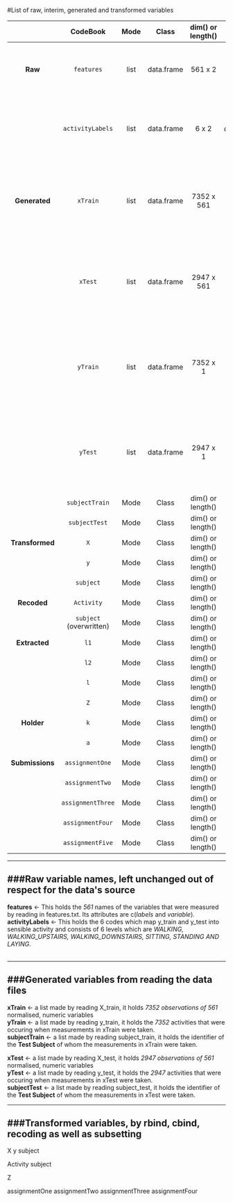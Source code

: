 #List of raw, interim, generated and transformed variables<br>

|               |   CodeBook             |  Mode  |  Class       |  dim() or length()  |  Source         |  Remarks  |
|:-------------:|:---------------------: |:------:|:------------:|:-------------------:|:---------------:|-----------|
|**Raw**        |`features`              |  list  |  data.frame  |  561 x 2            | *features.txt*  |  *features* holds the names of measured variables in its $variable attribute |
|               |`activityLabels`        |  list  |  data.frame  |  6 x 2              |  *activity_labels.txt*  |  *activityLabels* holds the mapping of the numeric code in *y* to the activity type in 6 factor levels  |
|**Generated**  |`xTrain`                |  list  |  data.frame  |  7352 x 561         |  *X_train.txt*  |  Training dataset holding normalised, numeric values of 561 measurements of 7352 combinations of subjects/activity |
|               |`xTest`                 |  list  |  data.frame  |  2947 x 561         |  *X_test.txt*  |  Test dataset holding normalised, numeric values of 561 measurements of 2947 combinations of subjects/activity |
|               |`yTrain`                |  list  |  data.frame  |  7352 x 1           |  *y_train.txt*  |  Training dataset holding activities taking place while xTrain was being measured. Needs to be recoded into factors  |
|               |`yTest`                 |  list  |  data.frame  |  2947 x 1           |  *y_test.txt*   |  Test dataset holding activities taking place while xTest was being measured. Needs to be recoded into factors  | 
|               |`subjectTrain`          |  Mode  |  Class  |  dim() or length()  |  Source  |  Remarks  |
|               |`subjectTest`           |  Mode  |  Class  |  dim() or length()  |  Source  |  Remarks  |
|**Transformed**|`X`                     |  Mode  |  Class  |  dim() or length()  |  Source  |  Remarks  |
|               |`y`                     |  Mode  |  Class  |  dim() or length()  |  Source  |  Remarks  |
|               |`subject`               |  Mode  |  Class  |  dim() or length()  |  Source  |  Remarks  |
|**Recoded**    |`Activity`              |  Mode  |  Class  |  dim() or length()  |  Source  |  Remarks  |
|               |`subject` (overwritten) |  Mode  |  Class  |  dim() or length()  |  Source  |  Remarks  |
|**Extracted**  |`l1`                    |  Mode  |  Class  |  dim() or length()  |  Source  |  Remarks  |
|               |`l2`                    |  Mode  |  Class  |  dim() or length()  |  Source  |  Remarks  |
|               |`l`                     |  Mode  |  Class  |  dim() or length()  |  Source  |  Remarks  |
|               |`Z`                     |  Mode  |  Class  |  dim() or length()  |  Source  |  Remarks  |
|**Holder**     |`k`                     |  Mode  |  Class  |  dim() or length()  |  Source  |  Remarks  |
|               |`a`                     |  Mode  |  Class  |  dim() or length()  |  Source  |  Remarks  |
|**Submissions**|`assignmentOne`         |  Mode  |  Class  |  dim() or length()  |  Source  |  Remarks  |
|               |`assignmentTwo`         |  Mode  |  Class  |  dim() or length()  |  Source  |  Remarks  |
|               |`assignmentThree`       |  Mode  |  Class  |  dim() or length()  |  Source  |  Remarks  |
|               |`assignmentFour`        |  Mode  |  Class  |  dim() or length()  |  Source  |  Remarks  |
|               |`assignmentFive`        |  Mode  |  Class  |  dim() or length()  |  Source  |  Remarks  |




---
###Raw variable names, left unchanged out of respect for the data's source
---
**features** <- This holds the *561* names of the variables that were measured by reading in features.txt. Its attributes are c(*labels* and *variable*).<br>
**activityLabels** <- This holds the 6 codes which map y_train and y_test into sensible activity and consists of 6 levels which are *WALKING, WALKING_UPSTAIRS, WALKING_DOWNSTAIRS, SITTING, STANDING AND LAYING*.<br><br>

---
###Generated variables from reading the data files
---
**xTrain** <- a list made by reading X_train, it holds *7352 observations of 561* normalised, numeric variables<br>
**yTrain** <- a list made by reading y_train, it holds the *7352* activities that were occuring when measurements in xTrain were taken.<br>
**subjectTrain** <- a list made by reading subject_train, it holds the identifier of the **Test Subject** of whom the measurements in xTrain were taken.<br>

**xTest** <- a list made by reading X_test, it holds *2947 observations of 561* normalised, numeric variables<br>
**yTest** <- a list made by reading y_test, it holds the *2947* activities that were occuring when measurements in xTest were taken.<br>
**subjectTest** <- a list made by reading subject_test, it holds the identifier of the **Test Subject** of whom the measurements in xTest were taken.<br>

---
###Transformed variables, by rbind, cbind, recoding as well as subsetting
---
X
y
subject

Activity
subject

Z

assignmentOne
assignmentTwo
assignmentThree
assignmentFour
